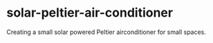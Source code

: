 # solar-peltier-air-conditioner
Creating a small solar powered Peltier airconditioner for small spaces.
